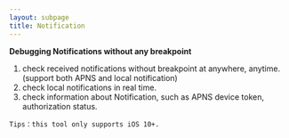 ```yaml
---
layout: subpage
title: Notification
---
```


**Debugging Notifications without any breakpoint**


1. check received notifications without breakpoint at anywhere, anytime. (support both APNS and local notification)
2. check local notifications in real time.
3. check information about Notification, such as APNS device token, authorization status.


```
Tips：this tool only supports iOS 10+.
```